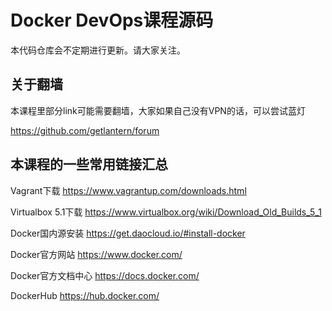 # Docker DevOps课程源码

本代码仓库会不定期进行更新。请大家关注。

## 关于翻墙

本课程里部分link可能需要翻墙，大家如果自己没有VPN的话，可以尝试蓝灯

https://github.com/getlantern/forum

## 本课程的一些常用链接汇总

Vagrant下载 https://www.vagrantup.com/downloads.html

Virtualbox 5.1下载 https://www.virtualbox.org/wiki/Download_Old_Builds_5_1

Docker国内源安装 https://get.daocloud.io/#install-docker

Docker官方网站 https://www.docker.com/

Docker官方文档中心 https://docs.docker.com/

DockerHub https://hub.docker.com/

